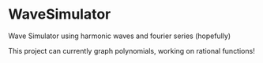 # WaveSimulator
Wave Simulator using harmonic waves and fourier series (hopefully)

This project can currently graph polynomials, working on rational functions!